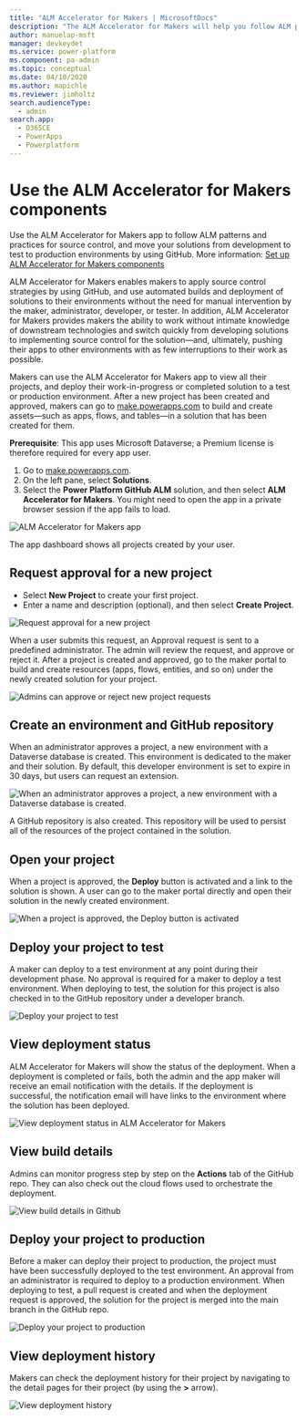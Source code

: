```yaml
---
title: "ALM Accelerator for Makers | MicrosoftDocs"
description: "The ALM Accelerator for Makers will help you follow ALM patterns and practices to source control and move your solutions from your development environment to test and production environments using GitHub."
author: manuelap-msft
manager: devkeydet
ms.service: power-platform
ms.component: pa-admin
ms.topic: conceptual
ms.date: 04/10/2020
ms.author: mapichle
ms.reviewer: jimholtz
search.audienceType: 
  - admin
search.app: 
  - D365CE
  - PowerApps
  - Powerplatform
---
```

# Use the ALM Accelerator for Makers components
<!--note from editor: This article seems to be misplaced in the TOC. Wouldn't it be better under the "How to use the CoE Starter Kit" node? And then there could be an additional article for the "Components overview" node that simply lists tables, apps, flows, components (if any)? -->
Use the ALM Accelerator for Makers app<!--note from editor: Using "app" here is parallel with the Innovation Backlog article, but I'm not sure it's correct. I can't see any pattern with describing this as a "components solution," a "solution," or an "app." I've tried to leave them as you had them, but can you please double-check all the instances to be sure the terminology is right?--> to follow ALM patterns and practices for source control, and move your solutions from development to test to production environments by using GitHub. More information: [Set up ALM Accelerator for Makers components](setup-almaccelerator.md)

ALM Accelerator for Makers enables makers to apply source control strategies by using GitHub, and use automated builds and deployment of solutions to their environments without the need for manual intervention by the maker, administrator, developer, or tester. In addition, ALM Accelerator for Makers provides makers the ability to work without intimate knowledge of downstream technologies and switch quickly from developing solutions to implementing source control for the solution&mdash;and, ultimately, pushing their apps to other environments with as few interruptions to their work as possible.

Makers can use the ALM Accelerator for Makers app to view all their projects, and deploy their work-in-progress or completed<!--note from editor: We want to avoid "final solution" for historical reasons.--> solution to a test or<!--note from editor: Edit okay?--> production environment. After a new project has been created and approved, makers can go to [make.powerapps.com](https://make.powerapps.com) to build and create assets&mdash;such as apps, flows, and tables&mdash;in a solution that has been created for them.

**Prerequisite**: This app uses Microsoft Dataverse; a Premium license is therefore required for every app user.

1. Go to [make.powerapps.com](<https://make.powerapps.com>).
1. On the left pane, select **Solutions**.
1. Select the **Power Platform GitHub ALM** solution, and then select **ALM Accelerator for Makers**. You might need to open the app in a private<!--note from editor: If Microsoft Edge is the only supported browser, this should be "InPrivate". If Chrome is supported, "private" is the better generic term.--> browser session if the app fails to load.

![ALM Accelerator for Makers app](media/git-23.png "ALM Accelerator for Makers app")

The app dashboard shows all projects created by your user.

## Request approval for a new project

- Select **New Project** to create your first project.
- Enter a name and description (optional), and then select **Create Project**.

![Request approval for a new project](media/git-26.png "Request approval for a new project")

When a user submits this request, an Approval request is sent to a predefined administrator. The admin will review the request, and approve or reject it. After a project is created and approved, go to the maker portal to build and create resources (apps, flows, entities<!--note from editor: Should this be "tables"?-->, and so on) under the newly created solution for your project.

![Admins can approve or reject new project requests](media/git-27.png "Admins can approve or reject new project requests")

## Create an environment and GitHub repository

When an administrator approves a project, a new environment with a Dataverse database is created. This environment is dedicated to the maker and their solution. By default, this developer environment is set to expire in 30 days, but users can request an extension.  

![When an administrator approves a project, a new environment with a Dataverse database is created. ](media/git-28.png "When an administrator approves a project, a new environment with a Dataverse database is created. ")

A GitHub repository is also created. This repository will be used to persist all of the resources of the project contained in the solution.

## Open your project

When a project is approved, the **Deploy** button is activated and a link to the solution is shown. A user can go to the maker portal directly and open their solution in the newly created environment.

![When a project is approved, the Deploy button is activated](media/git-30.png "When a project is approved, the Deploy button is activated")

## Deploy your project to test

A maker can deploy to a test environment at any point during their development phase. No approval is required for a maker to deploy a test environment. When deploying to test, the solution for this project is also checked in to the GitHub repository under a developer branch.

![Deploy your project to test](media/git-31.png "Deploy your project to test")

## View deployment status

ALM Accelerator for Makers will show the status of the deployment. When a deployment is completed or fails, both the admin and the app maker will receive an email notification with the details. If the deployment is successful, the notification email will have links to the environment where the solution has been deployed.  

![View deployment status in ALM Accelerator for Makers](media/git-32.png "View deployment status in ALM Accelerator for Makers")

## View build details

Admins can monitor progress step by step on the **Actions** tab of the GitHub repo. They can also check out the cloud flows used to orchestrate the deployment.

![View build details in Github](media/git-33.png "View build details in Github")

## Deploy your project to production

Before a maker can deploy their project to production, the project must have been successfully deployed to the test environment. An approval from an administrator is required to deploy to a production environment. When deploying to test, a pull request is created and when the deployment request is approved, the solution for the project is merged into the main branch in the GitHub repo.

![Deploy your project to production](media/git-34.png "Deploy your project to production")

## View deployment history

Makers can check the deployment history for their project by navigating to the detail pages for their project (by using the **>** arrow).

![View deployment history](media/git-35.png "View deployment history")

